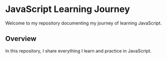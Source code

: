 # JavaScript Learning Journey

Welcome to my repository documenting my journey of learning JavaScript.

## Overview
In this repository, I share everything I learn and practice in JavaScript.
  
